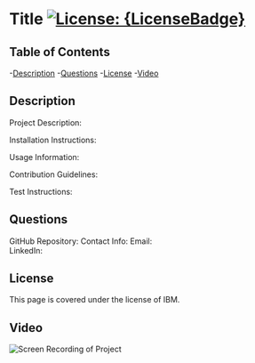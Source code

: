   
  # Title [![License: {LicenseBadge}]({firstLicenseLink})]({secondLicenseLink})
  
  
  ## Table of Contents
  -[Description](#description)
  -[Questions](#questions)
  -[License](#license)
  -[Video](#video)
  
  ## Description
  Project Description: 
  
  Installation Instructions: 
  
  Usage Information: 
  
  Contribution Guidelines: 
  
  Test Instructions: 
  
  ## Questions
  GitHub Repository: <a href=""></a>
  Contact Info: 
  Email:   
  LinkedIn: 

  ## License
  This page is covered under the license of IBM.

  ## Video
  ![Screen Recording of Project]({data.linkToVideo})

  